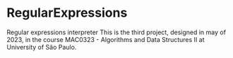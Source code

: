 # RegularExpressions
Regular expressions interpreter
This is the third project, designed in may of 2023, in the course MAC0323 - Algorithms and Data Structures II at University of São Paulo.
